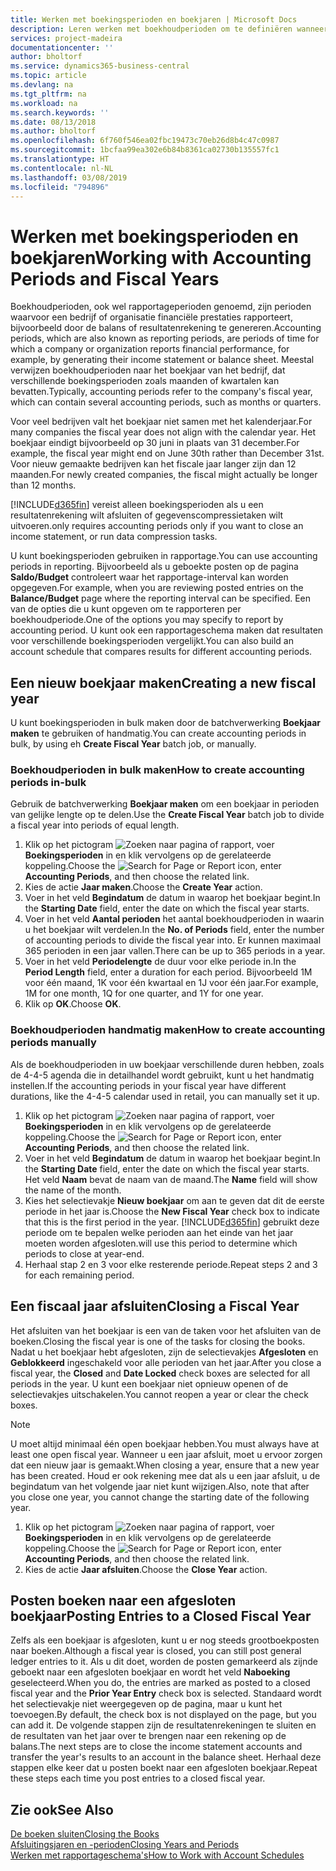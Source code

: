 ```yaml
---
title: Werken met boekingsperioden en boekjaren | Microsoft Docs
description: Leren werken met boekhoudperioden om te definiëren wanneer uw bedrijf financiële prestaties rapporteert.
services: project-madeira
documentationcenter: ''
author: bholtorf
ms.service: dynamics365-business-central
ms.topic: article
ms.devlang: na
ms.tgt_pltfrm: na
ms.workload: na
ms.search.keywords: ''
ms.date: 08/13/2018
ms.author: bholtorf
ms.openlocfilehash: 6f760f546ea02fbc19473c70eb26d8b4c47c0987
ms.sourcegitcommit: 1bcfaa99ea302e6b84b8361ca02730b135557fc1
ms.translationtype: HT
ms.contentlocale: nl-NL
ms.lasthandoff: 03/08/2019
ms.locfileid: "794896"
---
```

# <a name="working-with-accounting-periods-and-fiscal-years"></a><span data-ttu-id="f202c-103">Werken met boekingsperioden en boekjaren</span><span class="sxs-lookup"><span data-stu-id="f202c-103">Working with Accounting Periods and Fiscal Years</span></span>
<span data-ttu-id="f202c-104">Boekhoudperioden, ook wel rapportageperioden genoemd, zijn perioden waarvoor een bedrijf of organisatie financiële prestaties rapporteert, bijvoorbeeld door de balans of resultatenrekening te genereren.</span><span class="sxs-lookup"><span data-stu-id="f202c-104">Accounting periods, which are also known as reporting periods, are periods of time for which a company or organization reports financial performance, for example, by generating their income statement or balance sheet.</span></span> <span data-ttu-id="f202c-105">Meestal verwijzen boekhoudperioden naar het boekjaar van het bedrijf, dat verschillende boekingsperioden zoals maanden of kwartalen kan bevatten.</span><span class="sxs-lookup"><span data-stu-id="f202c-105">Typically, accounting periods refer to the company's fiscal year, which can contain several accounting periods, such as months or quarters.</span></span>

<span data-ttu-id="f202c-106">Voor veel bedrijven valt het boekjaar niet samen met het kalenderjaar.</span><span class="sxs-lookup"><span data-stu-id="f202c-106">For many companies the fiscal year does not align with the calendar year.</span></span> <span data-ttu-id="f202c-107">Het boekjaar eindigt bijvoorbeeld op 30 juni in plaats van 31 december.</span><span class="sxs-lookup"><span data-stu-id="f202c-107">For example, the fiscal year might end on June 30th rather than December 31st.</span></span> <span data-ttu-id="f202c-108">Voor nieuw gemaakte bedrijven kan het fiscale jaar langer zijn dan 12 maanden.</span><span class="sxs-lookup"><span data-stu-id="f202c-108">For newly created companies, the fiscal might actually be longer than 12 months.</span></span> 

[!INCLUDE[d365fin](includes/d365fin_md.md)] <span data-ttu-id="f202c-109">vereist alleen boekingsperioden als u een resultatenrekening wilt afsluiten of gegevenscompressietaken wilt uitvoeren.</span><span class="sxs-lookup"><span data-stu-id="f202c-109">only requires accounting periods only if you want to close an income statement, or run data compression tasks.</span></span> 

<span data-ttu-id="f202c-110">U kunt boekingsperioden gebruiken in rapportage.</span><span class="sxs-lookup"><span data-stu-id="f202c-110">You can use accounting periods in reporting.</span></span> <span data-ttu-id="f202c-111">Bijvoorbeeld als u geboekte posten op de pagina **Saldo/Budget** controleert waar het rapportage-interval kan worden opgegeven.</span><span class="sxs-lookup"><span data-stu-id="f202c-111">For example, when you are reviewing posted entries on the **Balance/Budget** page where the reporting interval can be specified.</span></span> <span data-ttu-id="f202c-112">Een van de opties die u kunt opgeven om te rapporteren per boekhoudperiode.</span><span class="sxs-lookup"><span data-stu-id="f202c-112">One of the options you may specify to report by accounting period.</span></span> <span data-ttu-id="f202c-113">U kunt ook een rapportageschema maken dat resultaten voor verschillende boekingsperioden vergelijkt.</span><span class="sxs-lookup"><span data-stu-id="f202c-113">You can also build an account schedule that compares results for different accounting periods.</span></span>

## <a name="creating-a-new-fiscal-year"></a><span data-ttu-id="f202c-114">Een nieuw boekjaar maken</span><span class="sxs-lookup"><span data-stu-id="f202c-114">Creating a new fiscal year</span></span>
<span data-ttu-id="f202c-115">U kunt boekingsperioden in bulk maken door de batchverwerking **Boekjaar maken** te gebruiken of handmatig.</span><span class="sxs-lookup"><span data-stu-id="f202c-115">You can create accounting periods in bulk, by using eh **Create Fiscal Year** batch job, or manually.</span></span>

### <a name="how-to-create-accounting-periods-in-bulk"></a><span data-ttu-id="f202c-116">Boekhoudperioden in bulk maken</span><span class="sxs-lookup"><span data-stu-id="f202c-116">How to create accounting periods in-bulk</span></span>
<span data-ttu-id="f202c-117">Gebruik de batchverwerking **Boekjaar maken** om een boekjaar in perioden van gelijke lengte op te delen.</span><span class="sxs-lookup"><span data-stu-id="f202c-117">Use the **Create Fiscal Year** batch job to divide a fiscal year into periods of equal length.</span></span>  

1. <span data-ttu-id="f202c-118">Klik op het pictogram ![Zoeken naar pagina of rapport](media/ui-search/search_small.png "pictogram Zoeken naar pagina of rapport"), voer **Boekingsperioden** in en klik vervolgens op de gerelateerde koppeling.</span><span class="sxs-lookup"><span data-stu-id="f202c-118">Choose the ![Search for Page or Report](media/ui-search/search_small.png "Search for Page or Report icon") icon, enter **Accounting Periods**, and then choose the related link.</span></span>  
2. <span data-ttu-id="f202c-119">Kies de actie **Jaar maken**.</span><span class="sxs-lookup"><span data-stu-id="f202c-119">Choose the **Create Year** action.</span></span>  <!--What about the Scheduling option? Should we mention that? There's also the Report Output Type field...-->
3. <span data-ttu-id="f202c-120">Voer in het veld **Begindatum** de datum in waarop het boekjaar begint.</span><span class="sxs-lookup"><span data-stu-id="f202c-120">In the **Starting Date** field, enter the date on which the fiscal year starts.</span></span>  
4. <span data-ttu-id="f202c-121">Voer in het veld **Aantal perioden** het aantal boekhoudperioden in waarin u het boekjaar wilt verdelen.</span><span class="sxs-lookup"><span data-stu-id="f202c-121">In the **No. of Periods** field, enter the number of accounting periods to divide the fiscal year into.</span></span> <span data-ttu-id="f202c-122">Er kunnen maximaal 365 perioden in een jaar vallen.</span><span class="sxs-lookup"><span data-stu-id="f202c-122">There can be up to 365 periods in a year.</span></span>  
5. <span data-ttu-id="f202c-123">Voer in het veld **Periodelengte** de duur voor elke periode in.</span><span class="sxs-lookup"><span data-stu-id="f202c-123">In the **Period Length** field, enter a duration for each period.</span></span> <span data-ttu-id="f202c-124">Bijvoorbeeld 1M voor één maand, 1K voor één kwartaal en 1J voor één jaar.</span><span class="sxs-lookup"><span data-stu-id="f202c-124">For example, 1M for one month, 1Q for one quarter, and 1Y for one year.</span></span>  
6. <span data-ttu-id="f202c-125">Klik op **OK**.</span><span class="sxs-lookup"><span data-stu-id="f202c-125">Choose **OK**.</span></span>  

### <a name="how-to-create-accounting-periods-manually"></a><span data-ttu-id="f202c-126">Boekhoudperioden handmatig maken</span><span class="sxs-lookup"><span data-stu-id="f202c-126">How to create accounting periods manually</span></span>
<span data-ttu-id="f202c-127">Als de boekhoudperioden in uw boekjaar verschillende duren hebben, zoals de 4-4-5 agenda die in detailhandel wordt gebruikt, kunt u het handmatig instellen.</span><span class="sxs-lookup"><span data-stu-id="f202c-127">If the accounting periods in your fiscal year have different durations, like the 4-4-5 calendar used in retail, you can manually set it up.</span></span>  
  
1. <span data-ttu-id="f202c-128">Klik op het pictogram ![Zoeken naar pagina of rapport](media/ui-search/search_small.png "pictogram Zoeken naar pagina of rapport"), voer **Boekingsperioden** in en klik vervolgens op de gerelateerde koppeling.</span><span class="sxs-lookup"><span data-stu-id="f202c-128">Choose the ![Search for Page or Report](media/ui-search/search_small.png "Search for Page or Report icon") icon, enter **Accounting Periods**, and then choose the related link.</span></span>  
2. <span data-ttu-id="f202c-129">Voer in het veld **Begindatum** de datum in waarop het boekjaar begint.</span><span class="sxs-lookup"><span data-stu-id="f202c-129">In the **Starting Date** field, enter the date on which the fiscal year starts.</span></span> <span data-ttu-id="f202c-130">Het veld **Naam** bevat de naam van de maand.</span><span class="sxs-lookup"><span data-stu-id="f202c-130">The **Name** field will show the name of the month.</span></span>  
3. <span data-ttu-id="f202c-131">Kies het selectievakje **Nieuw boekjaar** om aan te geven dat dit de eerste periode in het jaar is.</span><span class="sxs-lookup"><span data-stu-id="f202c-131">Choose the **New Fiscal Year** check box to indicate that this is the first period in the year.</span></span> [!INCLUDE[d365fin](includes/d365fin_md.md)] <span data-ttu-id="f202c-132">gebruikt deze periode om te bepalen welke perioden aan het einde van het jaar moeten worden afgesloten.</span><span class="sxs-lookup"><span data-stu-id="f202c-132">will use this period to determine which periods to close at year-end.</span></span>
4. <span data-ttu-id="f202c-133">Herhaal stap 2 en 3 voor elke resterende periode.</span><span class="sxs-lookup"><span data-stu-id="f202c-133">Repeat steps 2 and 3 for each remaining period.</span></span>  

## <a name="closing-a-fiscal-year"></a><span data-ttu-id="f202c-134">Een fiscaal jaar afsluiten</span><span class="sxs-lookup"><span data-stu-id="f202c-134">Closing a Fiscal Year</span></span>
<span data-ttu-id="f202c-135">Het afsluiten van het boekjaar is een van de taken voor het afsluiten van de boeken.</span><span class="sxs-lookup"><span data-stu-id="f202c-135">Closing the fiscal year is one of the tasks for closing the books.</span></span> <span data-ttu-id="f202c-136">Nadat u het boekjaar hebt afgesloten, zijn de selectievakjes **Afgesloten** en **Geblokkeerd** ingeschakeld voor alle perioden van het jaar.</span><span class="sxs-lookup"><span data-stu-id="f202c-136">After you close a fiscal year, the **Closed** and **Date Locked** check boxes are selected for all periods in the year.</span></span> <span data-ttu-id="f202c-137">U kunt een boekjaar niet opnieuw openen of de selectievakjes uitschakelen.</span><span class="sxs-lookup"><span data-stu-id="f202c-137">You cannot reopen a year or clear the check boxes.</span></span>

> [!NOTE]  
>  <span data-ttu-id="f202c-138">U moet altijd minimaal één open boekjaar hebben.</span><span class="sxs-lookup"><span data-stu-id="f202c-138">You must always have at least one open fiscal year.</span></span> <span data-ttu-id="f202c-139">Wanneer u een jaar afsluit, moet u ervoor zorgen dat een nieuw jaar is gemaakt.</span><span class="sxs-lookup"><span data-stu-id="f202c-139">When closing a year, ensure that a new year has been created.</span></span> <span data-ttu-id="f202c-140">Houd er ook rekening mee dat als u een jaar afsluit, u de begindatum van het volgende jaar niet kunt wijzigen.</span><span class="sxs-lookup"><span data-stu-id="f202c-140">Also, note that after you close one year, you cannot change the starting date of the following year.</span></span>

1. <span data-ttu-id="f202c-141">Klik op het pictogram ![Zoeken naar pagina of rapport](media/ui-search/search_small.png "pictogram Zoeken naar pagina of rapport"), voer **Boekingsperioden** in en klik vervolgens op de gerelateerde koppeling.</span><span class="sxs-lookup"><span data-stu-id="f202c-141">Choose the ![Search for Page or Report](media/ui-search/search_small.png "Search for Page or Report icon") icon, enter **Accounting Periods**, and then choose the related link.</span></span>  
2. <span data-ttu-id="f202c-142">Kies de actie **Jaar afsluiten**.</span><span class="sxs-lookup"><span data-stu-id="f202c-142">Choose the **Close Year** action.</span></span>  

## <a name="posting-entries-to-a-closed-fiscal-year"></a><span data-ttu-id="f202c-143">Posten boeken naar een afgesloten boekjaar</span><span class="sxs-lookup"><span data-stu-id="f202c-143">Posting Entries to a Closed Fiscal Year</span></span>
<span data-ttu-id="f202c-144">Zelfs als een boekjaar is afgesloten, kunt u er nog steeds grootboekposten naar boeken.</span><span class="sxs-lookup"><span data-stu-id="f202c-144">Although a fiscal year is closed, you can still post general ledger entries to it.</span></span> <span data-ttu-id="f202c-145">Als u dit doet, worden de posten gemarkeerd als zijnde geboekt naar een afgesloten boekjaar en wordt het veld **Naboeking** geselecteerd.</span><span class="sxs-lookup"><span data-stu-id="f202c-145">When you do, the entries are marked as posted to a closed fiscal year and the **Prior Year Entry** check box is selected.</span></span> <span data-ttu-id="f202c-146">Standaard wordt het selectievakje niet weergegeven op de pagina, maar u kunt het toevoegen.</span><span class="sxs-lookup"><span data-stu-id="f202c-146">By default, the check box is not displayed on the page, but you can add it.</span></span> <span data-ttu-id="f202c-147">De volgende stappen zijn de resultatenrekeningen te sluiten en de resultaten van het jaar over te brengen naar een rekening op de balans.</span><span class="sxs-lookup"><span data-stu-id="f202c-147">The next steps are to close the income statement accounts and transfer the year's results to an account in the balance sheet.</span></span> <span data-ttu-id="f202c-148">Herhaal deze stappen elke keer dat u posten boekt naar een afgesloten boekjaar.</span><span class="sxs-lookup"><span data-stu-id="f202c-148">Repeat these steps each time you post entries to a closed fiscal year.</span></span>

## <a name="see-also"></a><span data-ttu-id="f202c-149">Zie ook</span><span class="sxs-lookup"><span data-stu-id="f202c-149">See Also</span></span>
[<span data-ttu-id="f202c-150">De boeken sluiten</span><span class="sxs-lookup"><span data-stu-id="f202c-150">Closing the Books</span></span>](year-close-books.md)  
[<span data-ttu-id="f202c-151">Afsluitingsjaren en -perioden</span><span class="sxs-lookup"><span data-stu-id="f202c-151">Closing Years and Periods</span></span>](year-close-years-periods.md)  
[<span data-ttu-id="f202c-152">Werken met rapportageschema's</span><span class="sxs-lookup"><span data-stu-id="f202c-152">How to Work with Account Schedules</span></span>](bi-how-work-account-schedule.md)  
  





